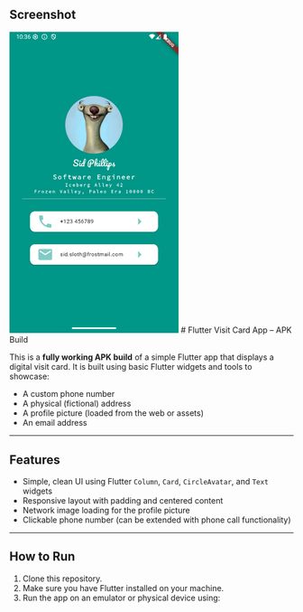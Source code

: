 ## Screenshot

<img src="assets/screenshot_1.png" width="300"/>
# Flutter Visit Card App – APK Build

This is a **fully working APK build** of a simple Flutter app that displays a digital visit card. It is built using basic Flutter widgets and tools to showcase:

- A custom phone number  
- A physical (fictional) address  
- A profile picture (loaded from the web or assets)  
- An email address  

---

## Features

- Simple, clean UI using Flutter `Column`, `Card`, `CircleAvatar`, and `Text` widgets  
- Responsive layout with padding and centered content  
- Network image loading for the profile picture  
- Clickable phone number (can be extended with phone call functionality)  

---

## How to Run

1. Clone this repository.  
2. Make sure you have Flutter installed on your machine.  
3. Run the app on an emulator or physical device using:  
